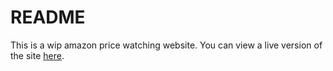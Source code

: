 # README

This is a wip amazon price watching website. You can view a live version of the site [here](https://www.dealsmatefinder.com/).
